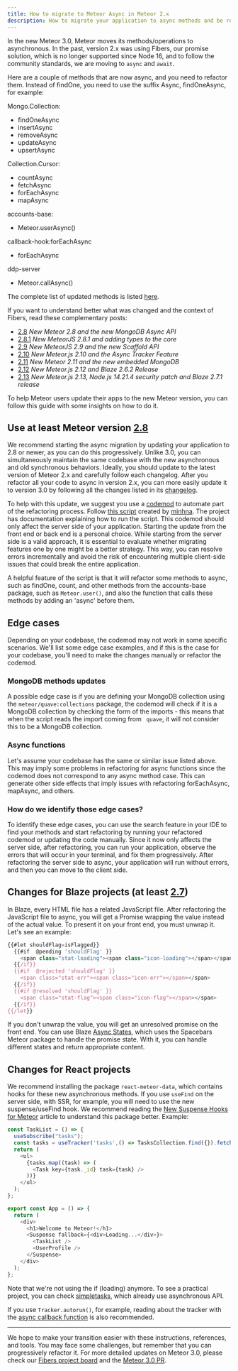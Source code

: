 ```yaml
---
title: How to migrate to Meteor Async in Meteor 2.x
description: How to migrate your application to async methods and be ready to 3.0.
---
```


In the new Meteor 3.0, Meteor moves its methods/operations to asynchronous. In the past, version 2.x was using Fibers, our promise solution, which is no longer supported since Node 16, and to follow the community standards, we are moving to `async` and `await`.

Here are a couple of methods that are now async, and you need to refactor them. Instead of findOne, you need to use the suffix Async, findOneAsync, for example:

Mongo.Collection:
- findOneAsync
- insertAsync
- removeAsync
- updateAsync
- upsertAsync

Collection.Cursor:
- countAsync
- fetchAsync
- forEachAsync
- mapAsync

accounts-base:
- Meteor.userAsync()

callback-hook:forEachAsync
- forEachAsync

ddp-server
- Meteor.callAsync()

The complete list of updated methods is listed [here](https://github.com/meteor/meteor/blob/d5c3b2eeafd0ad78ee7e2553f3f269c5c2a2e2a9/docs/generators/changelog/versions/3.0.md#L5-L17).

If you want to understand better what was changed and the context of Fibers, read these complementary posts:
- [2.8](https://grubba.medium.com/new-meteor-2-8-and-the-new-mongodb-async-ap-edbcb853869a?source=user_profile---------9----------------------------) _New Meteor 2.8 and the new MongoDB Async API_
- [2.8.1](https://grubba.medium.com/new-meteor-2-8-1-and-adding-types-to-the-core-8a6ee56f0141?source=user_profile---------7----------------------------) _New MeteorJS 2.8.1 and adding types to the core_
- [2.9](https://blog.meteor.com/new-meteorjs-2-9-and-the-new-scaffold-api-5fcc0f3b1ce5) _New MeteorJS 2.9 and the new Scaffold API_
- [2.10](https://blog.meteor.com/new-meteor-js-2-10-and-the-async-tracker-feature-ffdbe817c801) _New Meteor.js 2.10 and the Async Tracker Feature_
- [2.11](https://grubba.medium.com/new-meteor-2-11-and-the-new-embedded-mongodb-19767076961b?source=user_profile---------4----------------------------) _New Meteor 2.11 and the new embedded MongoDB_
- [2.12](https://grubba.medium.com/new-meteor-js-2-12-and-the-blaze-2-6-2-release-b72c2a7a593f?source=user_profile---------1----------------------------) _New Meteor.js 2.12 and Blaze 2.6.2 Release_
- [2.13](https://grubba.medium.com/new-meteor-js-2-13-node-js-14-21-4-security-patch-and-blaze-2-7-1-release-60134947e4c?source=user_profile---------0----------------------------) _New Meteor.js 2.13, Node.js 14.21.4 security patch and Blaze 2.7.1 release_

To help Meteor users update their apps to the new Meteor version, you can follow this guide with some insights on how to do it.

## Use at least Meteor version [2.8](https://blog.meteor.com/new-meteor-2-8-and-the-new-mongodb-async-ap-edbcb853869a)

We recommend starting the async migration by updating your application to 2.8 or newer, as you can do this progressively. Unlike 3.0, you can simultaneously maintain the same codebase with the new asynchronous and old synchronous behaviors. Ideally, you should update to the latest version of Meteor 2.x and carefully follow each changelog. After you refactor all your code to async in version 2.x, you can more easily update it to version 3.0 by following all the changes listed in its [changelog](https://github.com/meteor/meteor/blob/d5c3b2eeafd0ad78ee7e2553f3f269c5c2a2e2a9/docs/generators/changelog/versions/3.0.md).

To help with this update, we suggest you use a [codemod](https://www.sitepoint.com/getting-started-with-codemods/) to automate part of the refactoring process. Follow [this script](https://github.com/minhna/meteor-async-migration) created by [minhna](https://github.com/minhna). The project has documentation explaining how to run the script. This codemod should only affect the server side of your application. Starting the update from the front end or back end is a personal choice. While starting from the server side is a valid approach, it is essential to evaluate whether migrating features one by one might be a better strategy. This way, you can resolve errors incrementally and avoid the risk of encountering multiple client-side issues that could break the entire application.

A helpful feature of the script is that it will refactor some methods to async, such as findOne, count, and other methods from the accounts-base package, such as `Meteor.user()`, and also the function that calls these methods by adding an 'async' before them.

## Edge cases
Depending on your codebase, the codemod may not work in some specific scenarios. We'll list some edge case examples, and if this is the case for your codebase, you'll need to make the changes manually or refactor the codemod.

### MongoDB methods updates
A possible edge case is if you are defining your MongoDB collection using the `meteor/quave:collections` package, the codemod will check if it is a MongoDB collection by checking the form of the imports - this means that when the script reads the import coming from ` quave`, it will not consider this to be a MongoDB collection.

### Async functions
Let's assume your codebase has the same or similar issue listed above. This may imply some problems in refactoring for async functions since the codemod does not correspond to any async method case. This can generate other side effects that imply issues with refactoring forEachAsync, mapAsync, and others.

### How do we identify those edge cases?
To identify these edge cases, you can use the search feature in your IDE to find your methods and start refactoring by running your refactored codemod or updating the code manually. Since it now only affects the server side, after refactoring, you can run your application, observe the errors that will occur in your terminal, and fix them progressively.
After refactoring the server side to async, your application will run without errors, and then you can move to the client side.

## Changes for Blaze projects (at least [2.7](https://www.blazejs.org/changelog#v2702023may23))
In Blaze, every HTML file has a related JavaScript file. After refactoring the JavaScript file to async, you will get a Promise wrapping the value instead of the actual value. To present it on your front end, you must unwrap it. Let's see an example:

```javascript
{{#let shouldFlag=isFlagged}}
  {{#if  @pending 'shouldFlag' }}
    <span class="stat-loading"><span class="icon-loading"></span></span>
  {{/if}}
  {{#if  @rejected 'shouldFlag' }}
    <span class="stat-err"><span class="icon-err"></span></span>
  {{/if}}
  {{#if @resolved 'shouldFlag' }}
    <span class="stat-flag"><span class="icon-flag"></span></span>
  {{/if}}
{{/let}}
```

If you don't unwrap the value, you will get an unresolved promise on the front end. You can use Blaze [Async States](https://www.blazejs.org/api/spacebars#Async-states), which uses the Spacebars Meteor package to handle the promise state. With it, you can handle different states and return appropriate content.

## Changes for React projects
We recommend installing the package `react-meteor-data`, which contains hooks for these new asynchronous methods. If you use `useFind` on the server side, with SSR, for example, you will need to use the new suspense/useFind hook. We recommend reading the [New Suspense Hooks for Meteor](https://blog.meteor.com/new-suspense-hooks-for-meteor-5391570b3007) article to understand this package better. Example:

```javascript
const TaskList = () => {
  useSubscribe("tasks");
  const tasks = useTracker('tasks',() => TasksCollection.find({}).fetch());
  return (
    <ul>
      {tasks.map((task) => (
        <Task key={task._id} task={task} />
      ))}
    </ul>
  );
};

export const App = () => {
  return (
    <div>
      <h1>Welcome to Meteor!</h1>
      <Suspense fallback={<div>Loading...</div>}>
        <TaskList />
        <UserProfile />
      </Suspense>
    </div>
  );
};
```

Note that we're not using the if (loading) anymore. To see a practical project, you can check [simpletasks](https://github.com/fredmaiaarantes/simpletasks/), which already use asynchronous API.

If you use `Tracker.autorun()`, for example, reading about the tracker with the [async callback function](https://blog.meteor.com/new-meteor-js-2-10-and-the-async-tracker-feature-ffdbe817c801) is also recommended.


-----------

We hope to make your transition easier with these instructions, references, and tools. You may face some challenges, but remember that you can progressively refactor it. For more detailed updates on Meteor 3.0, please check our [Fibers project board](https://github.com/orgs/meteor/projects/10) and the [Meteor 3.0 PR](https://github.com/meteor/meteor/pull/12359).
